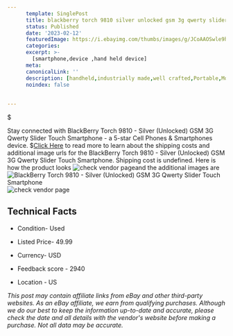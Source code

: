 ```yaml
---
      template: SinglePost
      title: blackberry torch 9810 silver unlocked gsm 3g qwerty slider touch smartphone
      status: Published
      date: '2023-02-12'
      featuredImage: https://i.ebayimg.com/thumbs/images/g/JCoAAOSwle9hQ496/s-l225.jpg
      categories: 
      excerpt: >-
        [smartphone,device ,hand held device]
      meta:
      canonicalLink: ''
      description: [handheld,industrially made,well crafted,Portable,Mobile,Compact,Convenient,Lightweight,Maneuverable,Man-portable,Miniature,Carriable,Hand-held,Light,Holdable,Transportable,Mobile device,Pocket-sized,On-the-go,Wireless,Cordless,Compact size,Convenient size, smartphone,device ,hand held device]
      noindex: false
      
        
---
```

$

Stay connected with BlackBerry Torch 9810 - Silver (Unlocked) GSM 3G Qwerty Slider Touch Smartphone - a 5-star Cell Phones & Smartphones device.
$[Click Here](https://www.ebay.com/itm/402654361855?hash=item5dc011f8ff%3Ag%3AJCoAAOSwle9hQ496&amdata=enc%3AAQAHAAAA8KNBBlfs%2BzKNuvcETKFw0HnXltu8aaVzHo1ut7MC7WM0D1WmeYetS8l1DJxsQR0yGZxKHqoQ7RsN1sYbxkNaqoFaIMpcKj2vuewjqFC8F6VFJBAYffvWZAAz%2B4D2vZrDr21XFZ6gvEEr3onqXL2Hf7c0ypgxrRPmzhUgn3UQ2ivnQvdUciYXfOVfSsmhLJGDHXLYbJHLSWS5n9mPyRkpRIuNhH062CyUfyVp6F60sX6ONo0jG59eyYXL9JGzunRdiPFFiUNdaOE5bMbwqnGJdSPWOX4DpU0xuG%2FhTWPpEjqniiEYECy2byhATjsFBYy4%2Bg%3D%3D&mkevt=1&mkcid=1&mkrid=711-53200-19255-0&campid=%253CePNCampaignId%253E&customid=%253CreferenceId%253E&toolid=10049) to read more to learn about the shipping costs and additional image urls for the BlackBerry Torch 9810 - Silver (Unlocked) GSM 3G Qwerty Slider Touch Smartphone. Shipping cost is undefined. Here is how the product looks ![check vendor page](https://i.ebayimg.com/thumbs/images/g/JCoAAOSwle9hQ496/s-l225.jpg)and the additional images are![BlackBerry Torch 9810 - Silver (Unlocked) GSM 3G Qwerty Slider Touch Smartphone](https://i.ebayimg.com/images/g/JCoAAOSwle9hQ496/s-l1600.jpg)![check vendor page](https://origin-galleryplus.ebayimg.com/ws/web/402654361855_2_0_1/225x225.jpg,https://origin-galleryplus.ebayimg.com/ws/web/402654361855_3_0_1/225x225.jpg,https://origin-galleryplus.ebayimg.com/ws/web/402654361855_4_0_1/225x225.jpg,https://origin-galleryplus.ebayimg.com/ws/web/402654361855_5_0_1/225x225.jpg,https://origin-galleryplus.ebayimg.com/ws/web/402654361855_6_0_1/225x225.jpg,https://origin-galleryplus.ebayimg.com/ws/web/402654361855_7_0_1/225x225.jpg)



 ## Technical Facts 



     
      

 - Condition- Used 


      

 - Listed Price- 49.99 


      

 - Currency- USD 


      

 - Feedback score - 2940 


      

 - Location - US 


      
      

 *_This post may contain affiliate links from eBay and other third-party websites. As an eBay affiliate, we earn from qualifying purchases. Although we do our best to keep the information up-to-date and accurate, please check the date and all details with the vendor's website before making a purchase. Not all data may be accurate._*






